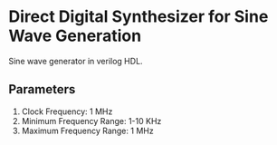 # Direct Digital Synthesizer for Sine Wave Generation
Sine wave generator in verilog HDL.
## Parameters
<ol>
<li>Clock Frequency: 1 MHz</li>
<li>Minimum Frequency Range: 1-10 KHz</li>
<li>Maximum Frequency Range: 1 MHz</li> 
</ol>
